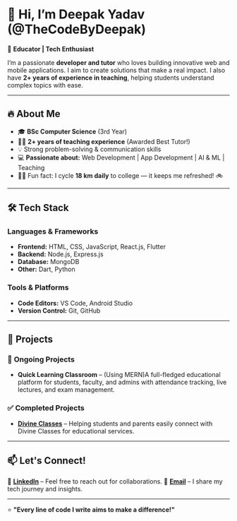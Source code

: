 # 👋 Hi, I’m Deepak Yadav (@TheCodeByDeepak)  

🚀 **Educator | Tech Enthusiast**  

I’m a passionate **developer and tutor** who loves building innovative web and mobile applications.
I aim to create solutions that make a real impact. 
I also have **2+ years of experience in teaching**, helping students understand complex topics with ease.  

---  

## 🔥 About Me  

- 🎓 **BSc Computer Science** (3rd Year)  
- 👨‍🏫 **2+ years of teaching experience** (Awarded Best Tutor!)  
- 💡 Strong problem-solving & communication skills  
- 💻 **Passionate about:** Web Development | App Development | AI & ML | Teaching  
- 🚴‍♂️ Fun fact: I cycle **18 km daily** to college — it keeps me refreshed! 🚲  

---

## 🛠️ Tech Stack  

### **Languages & Frameworks**  
- **Frontend:** HTML, CSS, JavaScript, React.js, Flutter  
- **Backend:** Node.js, Express.js  
- **Database:** MongoDB 
- **Other:** Dart, Python

### **Tools & Platforms**  
- **Code Editors:** VS Code, Android Studio  
- **Version Control:** Git, GitHub  


---

## 🚀 Projects  

### 🎯 **Ongoing Projects**  
- **Quick Learning Classroom** – (Using MERN)A full-fledged educational platform for students, faculty, and admins with attendance tracking, live lectures, and exam management.  

### ✅ **Completed Projects**  
- **[Divine Classes](https://divineclasses.org/)** – Helping students and parents easily connect with Divine Classes for educational services.    

---

## 📫 Let's Connect!  

🔗 **[LinkedIn](https://www.linkedin.com/in/thecodebydeepak)** – Feel free to reach out for collaborations. 
📧 **[Email](thecodebydeepak@gmail.com)** – I share my tech journey and insights. 


---

⭐ **"Every line of code I write aims to make a difference!"**  

